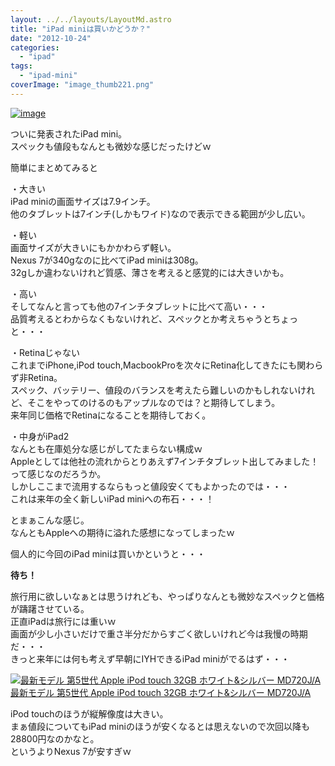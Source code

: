 ```yaml
---
layout: ../../layouts/LayoutMd.astro
title: "iPad miniは買いかどうか？"
date: "2012-10-24"
categories: 
  - "ipad"
tags: 
  - "ipad-mini"
coverImage: "image_thumb221.png"
---
```


[![image](images/image_thumb22.png "image")](//mizuka123.net/wp-content/uploads/2012/10/image21.png)

ついに発表されたiPad mini。  
スペックも値段もなんとも微妙な感じだったけどｗ

簡単にまとめてみると

・大きい  
iPad miniの画面サイズは7.9インチ。  
他のタブレットは7インチ(しかもワイド)なので表示できる範囲が少し広い。

・軽い  
画面サイズが大きいにもかかわらず軽い。  
Nexus 7が340gなのに比べてiPad miniは308g。  
32gしか違わないけれど質感、薄さを考えると感覚的には大きいかも。

・高い  
そしてなんと言っても他の7インチタブレットに比べて高い・・・  
品質考えるとわからなくもないけれど、スペックとか考えちゃうとちょっと・・・

・Retinaじゃない  
これまでiPhone,iPod touch,MacbookProを次々にRetina化してきたにも関わらず非Retina。  
スペック、バッテリー、値段のバランスを考えたら難しいのかもしれないけれど、そこをやってのけるのもアップルなのでは？と期待してしまう。  
来年同じ価格でRetinaになることを期待しておく。

・中身がiPad2  
なんとも在庫処分な感じがしてたまらない構成ｗ  
Appleとしては他社の流れからとりあえず7インチタブレット出してみました！って感じなのだろうか。  
しかしここまで流用するならもっと値段安くてもよかったのでは・・・  
これは来年の全く新しいiPad miniへの布石・・・！

とまぁこんな感じ。  
なんともAppleへの期待に溢れた感想になってしまったｗ

個人的に今回のiPad miniは買いかというと・・・

**待ち！**

旅行用に欲しいなぁとは思うけれども、やっぱりなんとも微妙なスペックと価格が躊躇させている。  
正直iPadは旅行には重いｗ  
画面が少し小さいだけで重さ半分だからすごく欲しいけれど今は我慢の時期だ・・・  
きっと来年には何も考えず早朝にIYHできるiPad miniがでるはず・・・

[![最新モデル 第5世代 Apple iPod touch 32GB ホワイト&シルバー MD720J/A](images/41SDezQFo0L._SL160_.jpg)  
最新モデル 第5世代 Apple iPod touch 32GB ホワイト&シルバー MD720J/A  
](https://www.amazon.co.jp/exec/obidos/ASIN/B009A3M8X0/mizuka123-22/ref=nosim)

iPod touchのほうが縦解像度は大きい。  
まぁ値段についてもiPad miniのほうが安くなるとは思えないので次回以降も28800円なのかなと。  
というよりNexus 7が安すぎｗ
